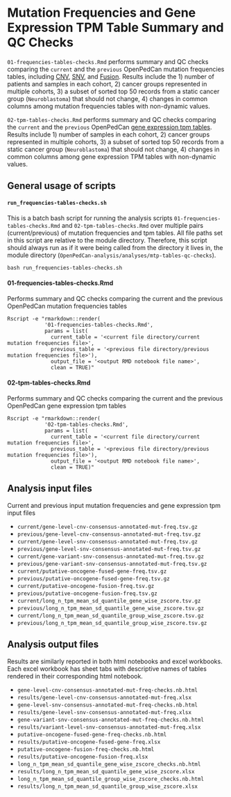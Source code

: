 # Mutation Frequencies and Gene Expression TPM Table Summary and QC Checks
 `01-frequencies-tables-checks.Rmd` performs summary and QC checks comparing the `current` and the `previous` OpenPedCan mutation frequencies tables, including [CNV](https://github.com/PediatricOpenTargets/OpenPedCan-analysis/tree/dev/analyses/cnv-frequencies), [SNV](https://github.com/PediatricOpenTargets/OpenPedCan-analysis/tree/dev/analyses/snv-frequencies), and [Fusion](https://github.com/PediatricOpenTargets/OpenPedCan-analysis/tree/dev/analyses/fusion-frequencies). Results include the 1) number of patients and samples in each cohort, 2) cancer groups represented in multiple cohorts, 3) a subset of sorted top 50 records from a static cancer group (`Neuroblastoma`) that should not change, 4) changes in common columns among mutation frequencies tables with non-dynamic values.

`02-tpm-tables-checks.Rmd` performs summary and QC checks comparing the `current` and the `previous` OpenPedCan 
 [gene expression tpm tables](https://github.com/PediatricOpenTargets/OpenPedCan-analysis/tree/dev/analyses/mtp-tables-qc-checks). Results include 1) number of samples in each cohort, 2) cancer groups represented in multiple cohorts, 3) a subset of sorted top 50 records from a static cancer group (`Neuroblastoma`) that should not change, 4) changes in common columns among gene expression TPM tables with non-dynamic values.

## General usage of scripts
#### `run_frequencies-tables-checks.sh`
This is a batch bash script for running the analysis scripts `01-frequencies-tables-checks.Rmd` and `02-tpm-tables-checks.Rmd` over multiple pairs (current/previous) of mutation frequencies and tpm tables. All file paths set in this script are relative to the module directory. Therefore, this script should always run as if it were being called from the directory it lives in, the module directory (`OpenPedCan-analysis/analyses/mtp-tables-qc-checks`).

```
bash run_frequencies-tables-checks.sh
```

#### 01-frequencies-tables-checks.Rmd
Performs summary and QC checks comparing the current and the previous OpenPedCan 
mutation frequencies tables

```
Rscript -e "rmarkdown::render(
            '01-frequencies-tables-checks.Rmd',
            params = list(
              current_table = '<current file directory/current mutation frequencies file>', 
              previous_table = '<previous file directory/previous mutation frequencies file>'),  
              output_file = '<output RMD notebook file name>',
              clean = TRUE)" 
```

#### 02-tpm-tables-checks.Rmd
Performs summary and QC checks comparing the current and the previous OpenPedCan 
gene expression tpm tables

```
Rscript -e "rmarkdown::render(
            '02-tpm-tables-checks.Rmd',
            params = list(
              current_table = '<current file directory/current mutation frequencies file>', 
              previous_table = '<previous file directory/previous mutation frequencies file>'),  
              output_file = '<output RMD notebook file name>',
              clean = TRUE)" 
```


## Analysis input files
Current and previous input mutation frequencies and gene expression tpm input files
- `current/gene-level-cnv-consensus-annotated-mut-freq.tsv.gz`
- `previous/gene-level-cnv-consensus-annotated-mut-freq.tsv.gz`
- `current/gene-level-snv-consensus-annotated-mut-freq.tsv.gz`
- `previous/gene-level-snv-consensus-annotated-mut-freq.tsv.gz`
- `current/gene-variant-snv-consensus-annotated-mut-freq.tsv.gz`
- `previous/gene-variant-snv-consensus-annotated-mut-freq.tsv.gz`
- `current/putative-oncogene-fused-gene-freq.tsv.gz`
- `previous/putative-oncogene-fused-gene-freq.tsv.gz`
- `current/putative-oncogene-fusion-freq.tsv.gz`
- `previous/putative-oncogene-fusion-freq.tsv.gz`
- `current/long_n_tpm_mean_sd_quantile_gene_wise_zscore.tsv.gz`
- `previous/long_n_tpm_mean_sd_quantile_gene_wise_zscore.tsv.gz`
- `current/long_n_tpm_mean_sd_quantile_group_wise_zscore.tsv.gz`
- `previous/long_n_tpm_mean_sd_quantile_group_wise_zscore.tsv.gz`

## Analysis output files
Results are similarly reported in both html notebooks and excel workbooks. Each excel workbook has sheet tabs with descriptive names of tables rendered in their corresponding html notebook. 
- `gene-level-cnv-consensus-annotated-mut-freq-checks.nb.html`
- `results/gene-level-cnv-consensus-annotated-mut-freq.xlsx`
- `gene-level-snv-consensus-annotated-mut-freq-checks.nb.html`
- `results/gene-level-snv-consensus-annotated-mut-freq.xlsx`
- `gene-variant-snv-consensus-annotated-mut-freq-checks.nb.html`
- `results/variant-level-snv-consensus-annotated-mut-freq.xlsx`
- `putative-oncogene-fused-gene-freq-checks.nb.html`
- `results/putative-oncogene-fused-gene-freq.xlsx`
- `putative-oncogene-fusion-freq-checks.nb.html`
- `results/putative-oncogene-fusion-freq.xlsx`
- `long_n_tpm_mean_sd_quantile_gene_wise_zscore_checks.nb.html`
- `results/long_n_tpm_mean_sd_quantile_gene_wise_zscore.xlsx`
- `long_n_tpm_mean_sd_quantile_group_wise_zscore_checks.nb.html`
- `results/long_n_tpm_mean_sd_quantile_group_wise_zscore.xlsx`
